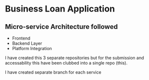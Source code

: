 # Business Loan Application

## Micro-service Architecture followed

- Frontend
- Backend Layer
- Platform Integration

I have created this 3 separate repositories but for the submission and accessability this have been clubbed into a single repo (this).

I have created separate branch for each service
